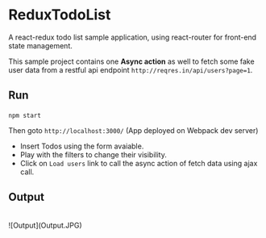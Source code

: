 # ReduxTodoList
A react-redux todo list sample application, using react-router for front-end state management.

This sample project contains one **Async action** as well to fetch some fake user data from a restful api endpoint `http://reqres.in/api/users?page=1`.

## Run

`npm start`

Then goto `http://localhost:3000/`  (App deployed on Webpack dev server)

 - Insert Todos using the form avaiable.
 - Play with the filters to change their visibility.
 - Click on `Load users` link to call the async action of fetch data using ajax call.

## Output
<br/>
![Output](Output.JPG)

